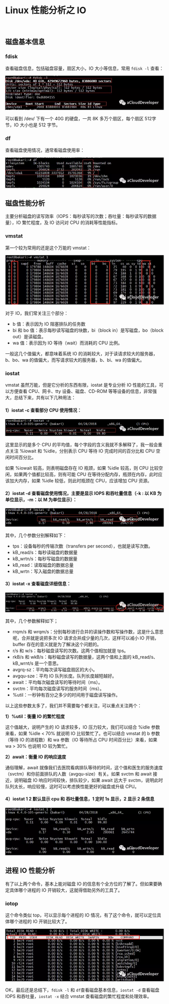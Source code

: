 # Linux 性能分析之 IO

‍

## 磁盘基本信息

### fdisk

查看磁盘信息，包括磁盘容量，扇区大小，IO 大小等信息，常用 `fdisk -l`​ 查看：

​![](assets/net-img-1460000018499773-20230906180154-155k0aa.png)​

可以看到 /dev/ 下有一个 40G 的硬盘，一共 8K 多万个扇区，每个扇区 512字节，IO 大小也是 512 字节。

### df

查看磁盘使用情况，通常看磁盘使用率：

​![](assets/net-img-1460000018499774-20230906180155-abfdcx0.png)​

## 磁盘性能分析

主要分析磁盘的读写效率（IOPS：每秒读写的次数；吞吐量：每秒读写的数据量），IO 繁忙程度，及 IO 访问对 CPU 的消耗等性能指标。

### vmstat

第一个较为常用的还是这个万能的 vmstat：

​![](assets/net-img-1460000018499775-20230906180155-zc7uzvd.png)​

对于 IO，我们常关注三个部分：

* b 值：表示因为 IO 阻塞排队的任务数
* bi 和 bo 值：表示每秒读写磁盘的块数，bi（block in）是写磁盘，bo（block out）是读磁盘。
* wa 值：表示因为 IO 等待（wait）而消耗的 CPU 比例。

一般这几个值偏大，都意味着系统 IO 的消耗较大，对于读请求较大的服务器，b、bo、wa 的值偏大，而写请求较大的服务器，b、bi、wa 的值偏大。

### iostat

vmstat 虽然万能，但是它分析的东西有限，iostat 是专业分析 IO 性能的工具，可以方便查看 CPU、网卡、tty 设备、磁盘、CD-ROM 等等设备的信息，非常强大，总结下来，共有以下几种用法：

#### 1）iostat -c 查看部分 CPU 使用情况：

​![](assets/net-img-1460000018499776-20230906180155-tpl0136.png)​

这里显示的是多个 CPU 的平均值，每个字段的含义我就不多解释了，我一般会重点关注 %iowait 和 %idle，分别表示 CPU 等待 IO 完成时间的百分比和 CPU 空闲时间百分比。

如果 %iowait 较高，则表明磁盘存在 IO 瓶颈，如果 %idle 较高，则 CPU 比较空闲，如果两个值都比较高，则有可能 CPU 在等待分配内存，瓶颈在内存，此时应该加大内存，如果 %idle 较低，则此时瓶颈在 CPU，应该增加 CPU 资源。

#### 2）iostat -d 查看磁盘使用情况，主要是显示 IOPS 和吞吐量信息（-k : 以 KB 为单位显示，-m：以 M 为单位显示）：

​![](assets/net-img-1460000018499777-20230906180155-ebjzoh6.png)​

其中，几个参数分别解释如下：

* tps：设备每秒的传输次数（transfers per second），也就是读写次数。
* kB_read/s：每秒读磁盘的数据量
* kB_wrtn/s：每秒写磁盘的数据量
* kB_read：读取磁盘的数据总量
* kB_wrtn：写入磁盘的数据总量

#### 3）iostat -x 查看磁盘详细信息：

​![](assets/net-img-1460000018499778-20230906180155-s8rfu2d.png)​

其中，几个参数解释如下；

* rrqm/s 和 wrqm/s：分别每秒进行合并的读操作数和写操作数，这是什么意思呢，合并就是说把多次 IO 请求合并成少量的几次，这样可以减小 IO 开销，buffer 存在的意义就是为了解决这个问题的。
* r/s 和 w/s：每秒磁盘读写的次数。这两个值相加就是 tps。
* rkB/s 和 wkB/s：每秒磁盘读写的数据量，这两个值和上面的 kB_read/s、kB_wrnt/s 是一个意思。
* avgrq-sz：平均每次读写磁盘扇区的大小。
* avgqu-sze：平均 IO 队列长度。队列长度越短越好。
* await：平均每次磁盘读写的等待时间（ms）。
* svctm：平均每次磁盘读写的服务时间（ms）。
* %util：一秒钟有百分之多少的时间用于磁盘读写操作。

以上这些参数太多了，我们并不需要每个都关注，可以重点关注两个：

**1）%util：衡量 IO 的繁忙程度**

这个值越大，说明产生的 IO 请求较多，IO 压力较大，我们可以结合 %idle 参数来看，如果 %idle < 70% 就说明 IO 比较繁忙了。也可以结合 vmstat 的 b 参数（等待 IO 的进程数）和 wa 参数（IO 等待所占 CPU 时间百分比）来看，如果 wa > 30% 也说明 IO 较为繁忙。

**2）await：衡量 IO 的响应速度**

通俗理解，await 就像我们去医院看病排队等待的时间，这个值和医生的服务速度（svctm）和你前面排队的人数（avgqu-size）有关。如果 svctm 和 await 接近，说明磁盘 IO 响应时间较快，排队较少，如果 await 远大于 svctm，说明此时队列太长，响应较慢，这时可以考虑换性能更好的磁盘或升级 CPU。

#### 4）iostat 1 2 默认显示 cpu 和 吞吐量信息，1 定时 1s 显示，2 显示 2 条信息

​![](assets/net-img-1460000018499779-20230906180156-1j8z8g7.png)​

## 进程 IO 性能分析

有了以上两个命令，基本上能对磁盘 IO 的信息有个全方位的了解了。但如果要确定具体哪个进程的 IO 开销较大，这就得借助另外的工具了。

### iotop

这个命令类似 top，可以显示每个进程的 IO 情况，有了这个命令，就可以定位具体哪个进程的 IO 开销比较大了。

​![](assets/net-img-1460000018499780-20230906180156-i6ntq7j.png)​

OK，最后还是总结下，`fdisk -l`​ 和 `df`​ 查看磁盘基本信息，`iostat -d`​ 查看磁盘 IOPS 和吞吐量，`iostat -x`​ 结合 vmstat 查看磁盘的繁忙程度和处理效率。
